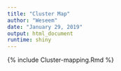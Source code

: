 ```yaml
---
title: "Cluster Map"
author: "Weseem"
date: "January 29, 2019"
output: html_document
runtime: shiny
---
```


{% include Cluster-mapping.Rmd %}

